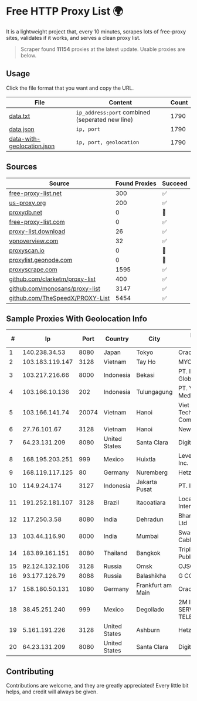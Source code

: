 
# Free HTTP Proxy List 🌍

It is a lightweight project that, every 10 minutes, scrapes lots of free-proxy sites, validates if it works, and serves a clean proxy list.


> Scraper found **11154** proxies at the latest update. Usable proxies are below.

## Usage

Click the file format that you want and copy the URL.


|File|Content|Count|
|----|-------|-----|
|[data.txt](https://raw.githubusercontent.com/themiralay/Proxy-List-World/master/data.txt)|`ip_address:port` combined (seperated new line)|1790|
|[data.json](https://raw.githubusercontent.com/themiralay/Proxy-List-World/master/data.json)|`ip, port`|1790|
|[data-with-geolocation.json](https://raw.githubusercontent.com/themiralay/Proxy-List-World/master/data-with-geolocation.json)|`ip, port, geolocation`|1790|

## Sources

|Source|Found Proxies|Succeed|
|------|-------------|-------|
|[free-proxy-list.net](https://free-proxy-list.net)|300|✅|
|[us-proxy.org](https://www.us-proxy.org)|200|✅|
|[proxydb.net](http://proxydb.net)|0|🚫|
|[free-proxy-list.com](https://free-proxy-list.com/?page=&port=&type%5B%5D=http&type%5B%5D=https&up_time=0&search=Search)|0|✅|
|[proxy-list.download](https://www.proxy-list.download/HTTP)|26|✅|
|[vpnoverview.com](https://vpnoverview.com/privacy/anonymous-browsing/free-proxy-servers)|32|✅|
|[proxyscan.io](https://www.proxyscan.io)|0|🚫|
|[proxylist.geonode.com](https://proxylist.geonode.com/api/proxy-list?limit=300&page=1&sort_by=lastChecked&sort_type=desc&protocols=http,https)|0|🚫|
|[proxyscrape.com](https://api.proxyscrape.com/v2/?request=displayproxies&protocol=http&timeout=10000&country=all&ssl=all&anonymity=all)|1595|✅|
|[github.com/clarketm/proxy-list](https://raw.githubusercontent.com/clarketm/proxy-list/master/proxy-list-raw.txt)|400|✅|
|[github.com/monosans/proxy-list](https://raw.githubusercontent.com/monosans/proxy-list/main/proxies/http.txt)|3147|✅|
|[github.com/TheSpeedX/PROXY-List](https://raw.githubusercontent.com/TheSpeedX/PROXY-List/master/http.txt)|5454|✅|


## Sample Proxies With Geolocation Info

|#|Ip|Port|Country|City|Internet Service Provider|
|-|--|----|-------|----|-------------------------|
|1|140.238.34.53|8080|Japan|Tokyo|Oracle Corporation|
|2|103.183.119.147|3128|Vietnam|Tay Ho|MYCLOUD|
|3|103.217.216.66|8000|Indonesia|Bekasi|PT. Infotama Lintas Global|
|4|103.166.10.136|202|Indonesia|Tulungagung|PT. Yasmin Amanah Media|
|5|103.166.141.74|20074|Vietnam|Hanoi|Viet NAM Cloud Technology Joint Stock Company|
|6|27.76.101.67|3128|Vietnam|Hanoi|Newass2011xDSLHCMC|
|7|64.23.131.209|8080|United States|Santa Clara|DigitalOcean, LLC|
|8|168.195.203.251|999|Mexico|Huixtla|Level 3 Communications, Inc.|
|9|168.119.117.125|80|Germany|Nuremberg|Hetzner Online GmbH|
|10|114.9.24.174|3127|Indonesia|Jakarta Pusat|PT. INDOSAT Tbk|
|11|191.252.181.107|3128|Brazil|Itacoatiara|Locaweb Serviços de Internet S/A|
|12|117.250.3.58|8080|India|Dehradun|Bharat Sanchar Nigam Ltd|
|13|103.44.116.90|8000|India|Mumbai|Swastik Internet and Cables pvt. ltd|
|14|183.89.161.151|8080|Thailand|Bangkok|Triple T Broadband Public Company Limited|
|15|92.124.132.106|3128|Russia|Omsk|OJSC Sibirtelecom|
|16|93.177.126.79|8088|Russia|Balashikha|G COM Ltd.|
|17|158.180.50.131|1080|Germany|Frankfurt am Main|Oracle Corporation|
|18|38.45.251.240|999|Mexico|Degollado|2M INGENIERIA Y SERVICIOS EN TELECOMUNICACIONES|
|19|5.161.191.226|3128|United States|Ashburn|Hetzner Online GmbH|
|20|64.23.131.209|8080|United States|Santa Clara|DigitalOcean, LLC|



## Contributing

Contributions are welcome, and they are greatly appreciated! Every
little bit helps, and credit will always be given.

